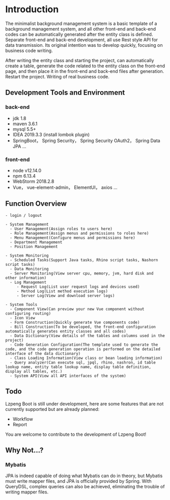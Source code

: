 # Introduction
The minimalist background management system is a basic template of a background management system, and all other front-end and back-end codes can be automatically generated after the entity class is defined. Separate front-end and back-end development, all use Rest style API for data transmission. Its original intention was to develop quickly, focusing on business code writing.

After writing the entity class and starting the project, can automatically create a table, generate the code related to the entity class on the front-end page, and then place it in the front-end and back-end files after generation. Restart the project. Writing of real business code.

## Development Tools and Environment
### back-end
* jdk 1.8
* maven 3.6.1
* mysql 5.5+
* IDEA 2019.3.3 (install lombok plugin)
* SpringBoot， Spring Security， Spring Security OAuth2， Spring Data JPA ...
### front-end
* node v12.14.0
* npm 6.13.4
* WebStorm 2018.2.8
* Vue， vue-element-admin， ElementUI， axios ...

## Function Overview

```
- login / logout

- System Management
  - User Management(Assign roles to users here)
  - Role Management(Assign menus and permissions to roles here)
  - Menu Management(Configure menus and permissions here)
  - Department Management
  - Position Management

- System Monitoring
  - Scheduled Tasks(Support Java tasks, Rhino script tasks, Nashorn script tasks)
  - Data Monitoring
  - Server Monitoring(View server cpu, memory, jvm, hard disk and other information)
  - Log Management
     - Request Log(List user request logs and devices used)
     - Method Log(List method execution logs)
     - Server Log(View and download server logs)

- System Tools
  - Component View(Can preview your new Vue component without configuring routing)
  - Icon View
  - Form Construction(Quickly generate Vue components code)
  - Bill Construction(To be developed, the front-end configuration automatically generates entity classes and all codes)
  - Data Dictionary(View details of the tables and columns used in the project)
  - Code Generation Configuration(The template used to generate the code, and the code generation operation is performed on the detailed interface of the data dictionary)
  - Class Loading Information(View class or bean loading information)
  - Query analyzer(Can execute sql, jpql, rhino, nashron, id table lookup name, entity table lookup name, display table definition, display all tables, etc.)
  - System API(View all API interfaces of the system)

```

## Todo

Lzpeng Boot is still under development, here are some features that are not currently supported but are already planned:

- Workflow
- Report

You are welcome to contribute to the development of Lzpeng Boot!

## Why Not...?

### Mybatis

JPA is indeed capable of doing what Mybatis can do in theory, but Mybatis must write mapper files, and JPA is officially provided by Spring. With QueryDSL, complex queries can also be achieved, eliminating the trouble of writing mapper files.

